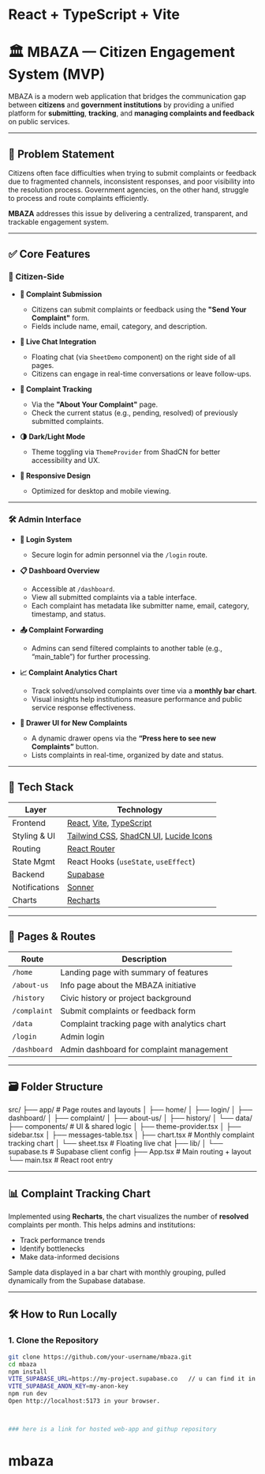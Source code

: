 # React + TypeScript + Vite

# 🏛️ MBAZA — Citizen Engagement System (MVP)

MBAZA is a modern web application that bridges the communication gap between **citizens** and **government institutions** by providing a unified platform for **submitting**, **tracking**, and **managing complaints and feedback** on public services.

---

## 🚩 Problem Statement

Citizens often face difficulties when trying to submit complaints or feedback due to fragmented channels, inconsistent responses, and poor visibility into the resolution process. Government agencies, on the other hand, struggle to process and route complaints efficiently.

**MBAZA** addresses this issue by delivering a centralized, transparent, and trackable engagement system.

---

## ✅ Core Features

### 👤 Citizen-Side

- **📝 Complaint Submission**

  - Citizens can submit complaints or feedback using the **"Send Your Complaint"** form.
  - Fields include name, email, category, and description.

- **💬 Live Chat Integration**

  - Floating chat (via `SheetDemo` component) on the right side of all pages.
  - Citizens can engage in real-time conversations or leave follow-ups.

- **🔎 Complaint Tracking**

  - Via the **"About Your Complaint"** page.
  - Check the current status (e.g., pending, resolved) of previously submitted complaints.

- **🌗 Dark/Light Mode**

  - Theme toggling via `ThemeProvider` from ShadCN for better accessibility and UX.

- **📱 Responsive Design**
  - Optimized for desktop and mobile viewing.

---

### 🛠️ Admin Interface

- **🔐 Login System**

  - Secure login for admin personnel via the `/login` route.

- **📋 Dashboard Overview**

  - Accessible at `/dashboard`.
  - View all submitted complaints via a table interface.
  - Each complaint has metadata like submitter name, email, category, timestamp, and status.

- **📤 Complaint Forwarding**

  - Admins can send filtered complaints to another table (e.g., “main_table”) for further processing.

- **📈 Complaint Analytics Chart**

  - Track solved/unsolved complaints over time via a **monthly bar chart**.
  - Visual insights help institutions measure performance and public service response effectiveness.

- **🧾 Drawer UI for New Complaints**
  - A dynamic drawer opens via the **“Press here to see new Complaints”** button.
  - Lists complaints in real-time, organized by date and status.

---

## 🔧 Tech Stack

| Layer         | Technology                                                                                                         |
| ------------- | ------------------------------------------------------------------------------------------------------------------ |
| Frontend      | [React](https://reactjs.org/), [Vite](https://vitejs.dev/), [TypeScript](https://www.typescriptlang.org/)          |
| Styling & UI  | [Tailwind CSS](https://tailwindcss.com/), [ShadCN UI](https://ui.shadcn.com/), [Lucide Icons](https://lucide.dev/) |
| Routing       | [React Router](https://reactrouter.com/)                                                                           |
| State Mgmt    | React Hooks (`useState`, `useEffect`)                                                                              |
| Backend       | [Supabase](https://supabase.com/)                                                                                  |
| Notifications | [Sonner](https://sonner.emilkowal.ski/)                                                                            |
| Charts        | [Recharts](https://recharts.org/)                                                                                  |

---

## 🧭 Pages & Routes

| Route        | Description                                  |
| ------------ | -------------------------------------------- |
| `/home`      | Landing page with summary of features        |
| `/about-us`  | Info page about the MBAZA initiative         |
| `/history`   | Civic history or project background          |
| `/complaint` | Submit complaints or feedback form           |
| `/data`      | Complaint tracking page with analytics chart |
| `/login`     | Admin login                                  |
| `/dashboard` | Admin dashboard for complaint management     |

---

## 🗃️ Folder Structure

src/
├── app/ # Page routes and layouts
│ ├── home/
│ ├── login/
│ ├── dashboard/
│ ├── complaint/
│ ├── about-us/
│ ├── history/
│ └── data/
├── components/ # UI & shared logic
│ ├── theme-provider.tsx
│ ├── sidebar.tsx
│ ├── messages-table.tsx
│ ├── chart.tsx # Monthly complaint tracking chart
│ └── sheet.tsx # Floating live chat
├── lib/
│ └── supabase.ts # Supabase client config
├── App.tsx # Main routing + layout
└── main.tsx # React root entry

---

## 📊 Complaint Tracking Chart

Implemented using **Recharts**, the chart visualizes the number of **resolved** complaints per month. This helps admins and institutions:

- Track performance trends
- Identify bottlenecks
- Make data-informed decisions

Sample data displayed in a bar chart with monthly grouping, pulled dynamically from the Supabase database.

---

## 🛠️ How to Run Locally

### 1. Clone the Repository

```bash
git clone https://github.com/your-username/mbaza.git
cd mbaza
npm install
VITE_SUPABASE_URL=https://my-project.supabase.co   // u can find it in git hub file called ".env"
VITE_SUPABASE_ANON_KEY=my-anon-key
npm run dev
Open http://localhost:5173 in your browser.



### here is a link for hosted web-app and githup repository

```
# mbaza
